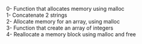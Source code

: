 0- Function that allocates memory using malloc</br>
1- Concatenate 2 strings</br>
2- Allocate memory for an array, using malloc</br>
3- Function that create an array of integers</br>
4- Reallocate a memory block using malloc and free</br>

